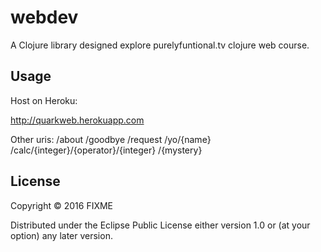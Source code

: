 # webdev

A Clojure library designed explore purelyfuntional.tv clojure web course.

## Usage

Host on Heroku:

http://quarkweb.herokuapp.com

Other uris:
  /about
  /goodbye
  /request
  /yo/{name}
  /calc/{integer}/{operator}/{integer}
  /{mystery}

## License

Copyright © 2016 FIXME

Distributed under the Eclipse Public License either version 1.0 or (at
your option) any later version.
